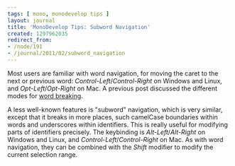 ```yaml
---
tags: [ mono, monodevelop tips ]
layout: journal
title: 'MonoDevelop Tips: Subword Navigation'
created: 1297962035
redirect_from:
- /node/191
- /journal/2011/02/subword_navigation
---
```

Most users are familiar with word navigation, for moving the caret to the next
or previous word: _Control-Left_/_Control-Right_ on Windows and Linux, and
_Opt-Left_/_Opt-Right_ on Mac. A previous post discussed the different modes for
[word breaking](/journal/2011/02/monodevelop_tips_word_breaking).<!--break-->

A less well-known features is "subword" navigation, which is very similar,
except that it breaks in more places, such camelCase boundaries within words and
underscores within identifiers. This is really useful for modifying parts of
identifiers precisely. The keybinding is _Alt-Left_/_Alt-Right_ on Windows and
Linux, and _Control-Left_/_Control-Right_ on Mac. As with word navigation, they
can be combined with the _Shift_ modifier to modify the current selection range.